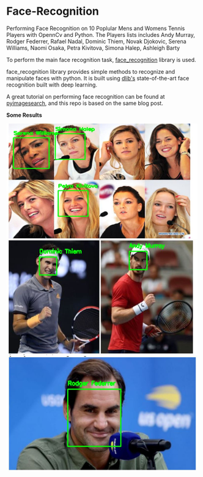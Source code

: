 # Face-Recognition

Performing Face Recognition on 10 Poplular Mens and Womens Tennis Players with OpennCv and Python.
The Players lists includes Andy Murray, Rodger Federrer, Rafael Nadal, Dominic Thiem, Novak Djokovic, Serena Williams, Naomi Osaka, Petra Kivitova, Simona Halep, Ashleigh Barty

To perform the main face recognition task, [face_recognition](https://github.com/ageitgey/face_recognition) library is used.

face_recognition library provides simple methods to recognize and manipulate faces with python. It is built using [dlib's](http://dlib.net/) state-of-the-art face recognition built with deep learning.

A great tutorial on performing face recognition can be found at [pyimagesearch](https://www.pyimagesearch.com/2018/06/18/face-recognition-with-opencv-python-and-deep-learning/), and this repo is based on the same blog post.

**Some Results**  


<img src="https://github.com/abyanjan/Face-Recognition/blob/master/result_1.JPG" width="500" height="300"> 

<img src="https://github.com/abyanjan/Face-Recognition/blob/master/result_2.JPG" width="500" height="300"> 

<img src="https://github.com/abyanjan/Face-Recognition/blob/master/result_3.JPG" width="500" height="300"> 


